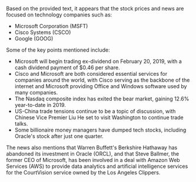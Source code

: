 Based on the provided text, it appears that the stock prices and news are focused on technology companies such as:

* Microsoft Corporation (MSFT)
* Cisco Systems (CSCO)
* Google (GOOG)

Some of the key points mentioned include:

* Microsoft will begin trading ex-dividend on February 20, 2019, with a cash dividend payment of $0.46 per share.
* Cisco and Microsoft are both considered essential services for companies around the world, with Cisco serving as the backbone of the internet and Microsoft providing Office and Windows software used by many companies.
* The Nasdaq composite index has exited the bear market, gaining 12.6% year-to-date in 2019.
* US-China trade tensions continue to be a topic of discussion, with Chinese Vice Premier Liu He set to visit Washington to continue trade talks.
* Some billionaire money managers have dumped tech stocks, including Oracle's stock after just one quarter.

The news also mentions that Warren Buffett's Berkshire Hathaway has abandoned its investment in Oracle (ORCL), and that Steve Ballmer, the former CEO of Microsoft, has been involved in a deal with Amazon Web Services (AWS) to provide data analytics and artificial intelligence services for the CourtVision service owned by the Los Angeles Clippers.